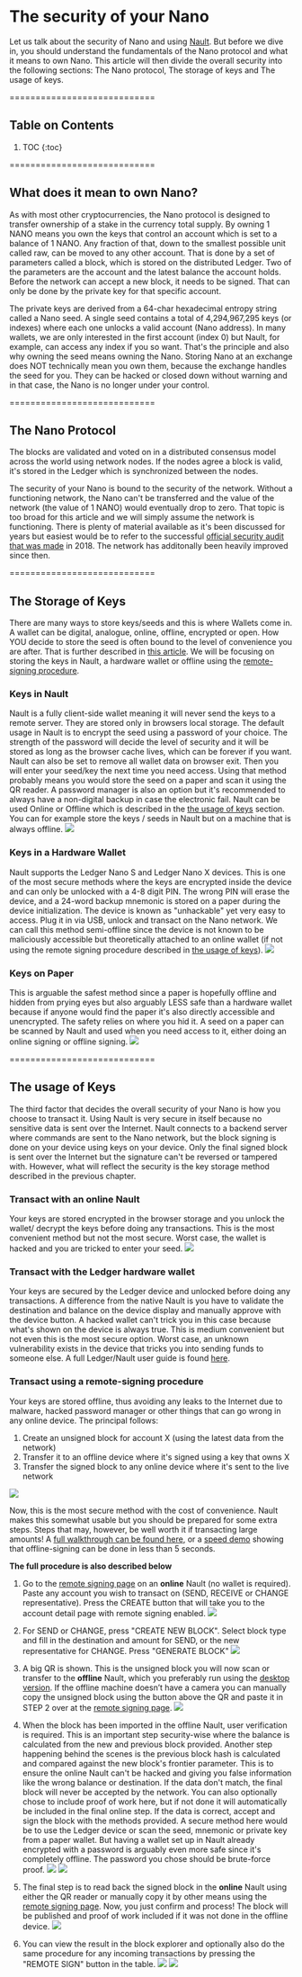 # The security of your Nano

Let us talk about the security of Nano and using [Nault](https://nault.cc/). But before we dive in, you should understand the fundamentals of the Nano protocol and what it means to own Nano. This article will then divide the overall security into the following sections: The Nano protocol, The storage of keys and The usage of keys.

============================
## Table on Contents

1. TOC
{:toc}

============================
## What does it mean to own Nano?
As with most other cryptocurrencies, the Nano protocol is designed to transfer ownership of a stake in the currency total supply. By owning 1 NANO means you own the keys that control an account which is set to a balance of 1 NANO. Any fraction of that, down to the smallest possible unit called raw, can be moved to any other account. That is done by a set of parameters called a block, which is stored on the distributed Ledger. Two of the parameters are the account and the latest balance the account holds. Before the network can accept a new block, it needs to be signed. That can only be done by the private key for that specific account.

The private keys are derived from a 64-char hexadecimal entropy string called a Nano seed. A single seed contains a total of 4,294,967,295 keys (or indexes) where each one unlocks a valid account (Nano address). In many wallets, we are only interested in the first account (index 0) but Nault, for example, can access any index if you so want. That's the principle and also why owning the seed means owning the Nano. Storing Nano at an exchange does NOT technically mean you own them, because the exchange handles the seed for you. They can be hacked or closed down without warning and in that case, the Nano is no longer under your control.

============================
## The Nano Protocol
The blocks are validated and voted on in a distributed consensus model across the world using network nodes. If the nodes agree a block is valid, it's stored in the Ledger which is synchronized between the nodes.

The security of your Nano is bound to the security of the network. Without a functioning network, the Nano can't be transferred and the value of the network (the value of 1 NANO) would eventually drop to zero. That topic is too broad for this article and we will simply assume the network is functioning. There is plenty of material available as it's been discussed for years but easiest would be to refer to the successful [official security audit that was made](https://medium.com/nanocurrency/nano-protocol-security-audit-summary-and-full-report-48760be8ab3d) in 2018. The network has additonally been heavily improved since then.

============================
## The Storage of Keys
There are many ways to store keys/seeds and this is where Wallets come in. A wallet can be digital, analogue, online, offline, encrypted or open. How YOU decide to store the seed is often bound to the level of convenience you are after. That is further described in [this article](https://medium.com/nano-education/how-to-secure-your-cryptocurrency-nano-7a83b194e474). We will be focusing on storing the keys in Nault, a hardware wallet or offline using the [remote-signing procedure](#transact-using-a-remote-signing-procedure).

### Keys in Nault
Nault is a fully client-side wallet meaning it will never send the keys to a remote server. They are stored only in browsers local storage. The default usage in Nault is to encrypt the seed using a password of your choice. The strength of the password will decide the level of security and it will be stored as long as the browser cache lives, which can be forever if you want. Nault can also be set to remove all wallet data on browser exit. Then you will enter your seed/key the next time you need access. Using that method probably means you would store the seed on a paper and scan it using the QR reader. A password manager is also an option but it's recommended to always have a non-digital backup in case the electronic fail. Nault can be used Online or Offline which is described in the [the usage of keys](#the-usage-of-keys) section. You can for example store the keys / seeds in Nault but on a machine that is always offline.
![](/images/security_01.png)

### Keys in a Hardware Wallet
Nault supports the Ledger Nano S and Ledger Nano X devices. This is one of the most secure methods where the keys are encrypted inside the device and can only be unlocked with a 4-8 digit PIN. The wrong PIN will erase the device, and a 24-word backup mnemonic is stored on a paper during the device initialization. The device is known as "unhackable" yet very easy to access. Plug it in via USB, unlock and transact on the Nano network. We can call this method semi-offline since the device is not known to be maliciously accessible but theoretically attached to an online wallet (if not using the remote signing procedure described in [the usage of keys](#the-usage-of-keys)).
![](/images/ledger_x.jpeg)

### Keys on Paper
This is arguable the safest method since a paper is hopefully offline and hidden from prying eyes but also arguably LESS safe than a hardware wallet because if anyone would find the paper it's also directly accessible and unencrypted. The safety relies on where you hid it. A seed on a paper can be scanned by Nault and used when you need access to it, either doing an online signing or offline signing.
![](/images/security_02.png)

============================
## The usage of Keys
The third factor that decides the overall security of your Nano is how you choose to transact it. Using Nault is very secure in itself because no sensitive data is sent over the Internet. Nault connects to a backend server where commands are sent to the Nano network, but the block signing is done on your device using keys on your device. Only the final signed block is sent over the Internet but the signature can't be reversed or tampered with. However, what will reflect the security is the key storage method described in the previous chapter.

### Transact with an online Nault
Your keys are stored encrypted in the browser storage and you unlock the wallet/ decrypt the keys before doing any transactions. This is the most convenient method but not the most secure. Worst case, the wallet is hacked and you are tricked to enter your seed.
![](/images/security_11.png)

### Transact with the Ledger hardware wallet
Your keys are secured by the Ledger device and unlocked before doing any transactions. A difference from the native Nault is you have to validate the destination and balance on the device display and manually approve with the device button. A hacked wallet can't trick you in this case because what's shown on the device is always true. This is medium convenient but not even this is the most secure option. Worst case, an unknown vulnerability exists in the device that tricks you into sending funds to someone else. A full Ledger/Nault user guide is found [here](http://docs.nault.cc/2020/08/04/ledger-guide.html).

### Transact using a remote-signing procedure
Your keys are stored offline, thus avoiding any leaks to the Internet due to malware, hacked password manager or other things that can go wrong in any online device. The principal follows:

1. Create an unsigned block for account X (using the latest data from the network)
1. Transfer it to an offline device where it's signed using a key that owns X
1. Transfer the signed block to any online device where it's sent to the live network

![](/images/security_12.png)

Now, this is the most secure method with the cost of convenience. Nault makes this somewhat usable but you should be prepared for some extra steps. Steps that may, however, be well worth it if transacting large amounts! A [full walkthrough can be found here](https://youtu.be/a4NstF-jrSU), or a [speed demo](https://youtu.be/qThEPwi1csk) showing that offline-signing can be done in less than 5 seconds.

**The full procedure is also described below**

1. Go to the [remote signing page](https://nault.cc/remote-signing) on an **online** Nault (no wallet is required). Paste any account you wish to transact on (SEND, RECEIVE or CHANGE representative). Press the CREATE button that will take you to the account detail page with remote signing enabled.
![](/images/security_03.png)

1. For SEND or CHANGE, press "CREATE NEW BLOCK". Select block type and fill in the destination and amount for SEND, or the new representative for CHANGE. Press "GENERATE BLOCK"
![](/images/security_04.png)

1. A big QR is shown. This is the unsigned block you will now scan or transfer to the **offline** Nault, which you preferably run using the [desktop version](https://github.com/Nault/Nault/releases). If the offline machine doesn’t have a camera you can manually copy the unsigned block using the button above the QR and paste it in STEP 2 over at the [remote signing page](https://nault.cc/remote-signing).
![](/images/security_05.png)

1. When the block has been imported in the offline Nault, user verification is required. This is an important step security-wise where the balance is calculated from the new and previous block provided. Another step happening behind the scenes is the previous block hash is calculated and compared against the new block's frontier parameter. This is to ensure the online Nault can't be hacked and giving you false information like the wrong balance or destination. If the data don't match, the final block will never be accepted by the network.
You can also optionally chose to include proof of work here, but if not done it will automatically be included in the final online step. If the data is correct, accept and sign the block with the methods provided. A secure method here would be to use the Ledger device or scan the seed, mnemonic or private key from a paper wallet. But having a wallet set up in Nault already encrypted with a password is arguably even more safe since it's completely offline. The password you chose should be brute-force proof.
![](/images/security_06.png)
![](/images/security_07.png)

1. The final step is to read back the signed block in the **online** Nault using either the QR reader or manually copy it by other means using the [remote signing page](https://nault.cc/remote-signing).
Now, you just confirm and process! The block will be published and proof of work included if it was not done in the offline device.
![](/images/security_08.png)

1. You can view the result in the block explorer and optionally also do the same procedure for any incoming transactions by pressing the "REMOTE SIGN" button in the table.
![](/images/security_09.png)
![](/images/security_10.png)